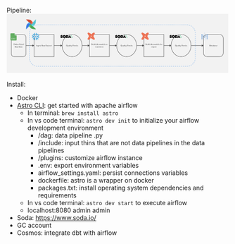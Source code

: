 Pipeline: 
![image](pics/pipeline.png)


Install:
- Docker
- [Astro CLI](https://docs.astronomer.io/astro/cli/overview): get started with apache airflow
  - In terminal: `brew install astro`
  - In vs code terminal: `astro dev init` to initialize your airflow development environment
    - /dag: data pipeline .py
    - /include: input thins that are not data pipelines in the data pipelines
    - /plugins: customize airflow instance 
    - .env: export environment variables
    - airflow_settings.yaml: persist connections variables
    - dockerfile: astro is a wrapper on docker
    - packages.txt: install operating system dependencies and requirements
  - In vs code terminal: `astro dev start` to execute airflow
  - localhost:8080 admin admin
- Soda: https://www.soda.io/
- GC account
- Cosmos: integrate dbt with airflow
